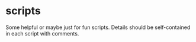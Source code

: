 # scripts
Some helpful or maybe just for fun scripts. Details should be self-contained in each script with comments.